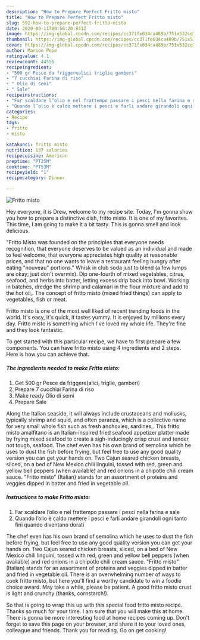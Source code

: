 ```yaml
---
description: "How to Prepare Perfect Fritto misto"
title: "How to Prepare Perfect Fritto misto"
slug: 592-how-to-prepare-perfect-fritto-misto
date: 2020-09-11T00:56:20.841Z
image: https://img-global.cpcdn.com/recipes/cc371fe034ca489b/751x532cq70/fritto-misto-recipe-main-photo.jpg
thumbnail: https://img-global.cpcdn.com/recipes/cc371fe034ca489b/751x532cq70/fritto-misto-recipe-main-photo.jpg
cover: https://img-global.cpcdn.com/recipes/cc371fe034ca489b/751x532cq70/fritto-misto-recipe-main-photo.jpg
author: Marion Pope
ratingvalue: 4.1
reviewcount: 44556
recipeingredient:
- "500 gr Pesce da friggerealici triglie gamberi"
- "7 cucchiai Farina di riso"
- " Olio di semi"
- " Sale"
recipeinstructions:
- "Far scaldare l’olio e nel frattempo passare i pesci nella farina e sale"
- "Quando l’olio è caldo mettere i pesci e farli andare girandoli ogni tanto fini quando diventano dorati"
categories:
- Recipe
tags:
- fritto
- misto

katakunci: fritto misto 
nutrition: 137 calories
recipecuisine: American
preptime: "PT25M"
cooktime: "PT53M"
recipeyield: "1"
recipecategory: Dinner

---
```



![Fritto misto](https://img-global.cpcdn.com/recipes/cc371fe034ca489b/751x532cq70/fritto-misto-recipe-main-photo.jpg)

Hey everyone, it is Drew, welcome to my recipe site. Today, I'm gonna show you how to prepare a distinctive dish, fritto misto. It is one of my favorites. This time, I am going to make it a bit tasty. This is gonna smell and look delicious.

&#34;Fritto Misto was founded on the principles that everyone needs recognition, that everyone deserves to be valued as an individual and made to feel welcome, that everyone appreciates high quality at reasonable prices, and that no one wants to leave a restaurant feeling hungry after eating &#34;nouveau&#34; portions.&#34; Whisk in club soda just to blend (a few lumps are okay; just don&#39;t overmix). Dip one-fourth of mixed vegetables, citrus, seafood, and herbs into batter, letting excess drip back into bowl. Working in batches, dredge the shrimp and calamari in the flour mixture and add to the hot oil,. The concept of fritto misto (mixed fried things) can apply to vegetables, fish or meat.

Fritto misto is one of the most well liked of recent trending foods in the world. It's easy, it's quick, it tastes yummy. It is enjoyed by millions every day. Fritto misto is something which I've loved my whole life. They're fine and they look fantastic.


To get started with this particular recipe, we have to first prepare a few components. You can have fritto misto using 4 ingredients and 2 steps. Here is how you can achieve that.

<!--inarticleads1-->

##### The ingredients needed to make Fritto misto:

1. Get 500 gr Pesce da friggere(alici, triglie, gamberi)
1. Prepare 7 cucchiai Farina di riso
1. Make ready  Olio di semi
1. Prepare  Sale


Along the Italian seaside, it will always include crustaceans and mollusks, typically shrimp and squid, and often paranza, which is a collective name for very small whole fish such as fresh anchovies, sardines,. This fritto misto amalfitano is an Italian-inspired fried seafood appetizer platter made by frying mixed seafood to create a sigh-inducingly crisp crust and tender, not tough, seafood. The chef even has his own brand of semolina which he uses to dust the fish before frying, but feel free to use any good quality version you can get your hands on. Two Cajun seared chicken breasts, sliced, on a bed of New Mexico chili linguini, tossed with red, green and yellow bell peppers (when available) and red onions in a chipotle chili cream sauce. &#34;Fritto misto&#34; (Italian) stands for an assortment of proteins and veggies dipped in batter and fried in vegetable oil. 

<!--inarticleads2-->

##### Instructions to make Fritto misto:

1. Far scaldare l’olio e nel frattempo passare i pesci nella farina e sale
1. Quando l’olio è caldo mettere i pesci e farli andare girandoli ogni tanto fini quando diventano dorati


The chef even has his own brand of semolina which he uses to dust the fish before frying, but feel free to use any good quality version you can get your hands on. Two Cajun seared chicken breasts, sliced, on a bed of New Mexico chili linguini, tossed with red, green and yellow bell peppers (when available) and red onions in a chipotle chili cream sauce. &#34;Fritto misto&#34; (Italian) stands for an assortment of proteins and veggies dipped in batter and fried in vegetable oil. There is an overwhelming number of ways to cook fritto misto, but here you&#39;ll find a worthy candidate to win a foodie choice award. May take a while, please be patient. A good fritto misto crust is light and crunchy (thanks, cornstarch!). 

So that is going to wrap this up with this special food fritto misto recipe. Thanks so much for your time. I am sure that you will make this at home. There is gonna be more interesting food at home recipes coming up. Don't forget to save this page on your browser, and share it to your loved ones, colleague and friends. Thank you for reading. Go on get cooking!
